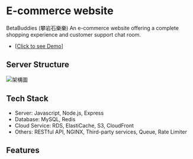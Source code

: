 # E-commerce website 

BetaBuddies (攀岩石樂樂) 
An e-commerce website offering a complete shopping experience and customer support chat room.
* [[Click to see Demo](https://youtu.be/oFThRo8m6Rg)]

## Server Structure

![架構圖]()

## Tech Stack 
* Server: Javascript, Node.js, Express
* Database: MySQL, Redis
* Cloud Service: RDS, ElastiCache, S3, CloudFront
* Others: RESTful API, NGINX, Third-party services, Queue, Rate Limiter

## Features
